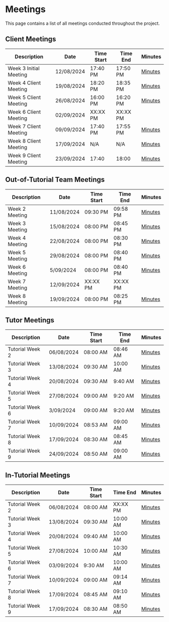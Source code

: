 # Meetings

This page contains a list of all meetings conducted throughout the project.  

## Client Meetings

| Description | Date | Time Start | Time End | Minutes |
|--|--|--|--|--|
| Week 3 Initial Meeting | 12/08/2024 | 17:40 PM | 17:50 PM | [Minutes](/wiki/minutes/Week-3/20240812-ClientMeeting.md) |
| Week 4 Client Meeting | 19/08/2024 | 18:20 PM | 18:35 PM | [Minutes](/wiki/minutes/Week-4/20240819-ClientMeeting.md) |
| Week 5 Client Meeting | 26/08/2024 | 16:00 PM | 16:20 PM | [Minutes](/wiki/minutes/Week-5/20240826-ClientMeeting.md) |
| Week 6 Client Meeting | 02/09/2024 | XX:XX PM | XX:XX PM |  |
| Week 7 Client Meeting | 09/09/2024 | 17:40 PM | 17:55 PM | [Minutes](/wiki/minutes/Week-7/20240909-ClientMeeting.md) |
| Week 8 Client Meeting | 17/09/2024 | N/A | N/A | [Minutes](wiki/minutes/Week-8/20240916-ClientMeeting.md) |
| Week 9 Client Meeting | 23/09/2024 | 17:40 | 18:00 | [Minutes](wiki/minutes/Week-9/20240923-ClientMeeting.md) |

## Out-of-Tutorial Team Meetings

| Description | Date | Time Start | Time End | Minutes |
|--|--|--|--|--|
| Week 2 Meeting | 11/08/2024 | 09:30 PM | 09:58 PM | [Minutes](/wiki/minutes/Week-2/2024.08.11%20-%20OutOfTutorialMeeting.md) |
| Week 3 Meeting | 15/08/2024 | 08:00 PM | 08:45 PM | [Minutes](/wiki/minutes/Week-3/20240815%20-%20TeamMeeting) |
| Week 4 Meeting | 22/08/2024 | 08:00 PM | 08:30 PM | [Minutes](/wiki/minutes/Week-4/20240822-TeamMeeting.md) |
| Week 5 Meeting | 29/08/2024 | 08:00 PM | 08:40 PM | [Minutes](/wiki/minutes/Week-5/20240829-TeamMeeting.md) |
| Week 6 Meeting | 5/09/2024 | 08:00 PM | 08:40 PM | [Minutes](/wiki/minutes/Week-6/20240905-TeamMeeting.md) |
| Week 7 Meeting | 12/09/2024 | XX:XX PM | XX:XX PM |  |
| Week 8 Meeting | 19/09/2024 | 08:00 PM | 08:25 PM | [Minutes](/wiki/minutes/Week-8/20240919-TeamMeeting.md) |

## Tutor Meetings

| Description | Date | Time Start | Time End | Minutes |
|--|--|--|--|--|
| Tutorial Week 2 | 06/08/2024 | 08:00 AM | 08:46 AM | [Minutes](/wiki/minutes/Week-2/2024.08.06%20-%20Tutorial%20Minutes.md) |
| Tutorial Week 3 | 13/08/2024 | 09:30 AM | 10:00 AM | [Minutes](/wiki/minutes/Week-3/20240813-TutorMeeting.md) |
| Tutorial Week 4 | 20/08/2024 | 09:30 AM | 9:40 AM | [Minutes](/wiki/minutes/Week-4/20240820-TutorMeeting.md) |
| Tutorial Week 5 | 27/08/2024 | 09:00 AM | 9:20 AM | [Minutes](/wiki/minutes/Week-5/20240827-TutorMeeting.md) |
| Tutorial Week 6 | 3/09/2024 | 09:00 AM | 9:20 AM | [Minutes](/wiki/minutes/Week-6/20240903-TutorMeeting.md) |
| Tutorial Week 7 | 10/09/2024 | 08:53 AM | 09:00 AM | [Minutes](/wiki/minutes/Week-7/20240910-TutorMeeting.md) |
| Tutorial Week 8 | 17/09/2024 | 08:30 AM | 08:45 AM | [Minutes](wiki/minutes/Week-8/20240917-TutorMeeting.md) |
| Tutorial Week 9 | 24/09/2024 | 08:50 AM | 09:00 AM | [Minutes](wiki/minutes/Week-9/20240924-TutorMeeting.md) |


## In-Tutorial Meetings

| Description | Date | Time Start | Time End | Minutes |
|--|--|--|--|--|
| Tutorial Week 2 | 06/08/2024 | 08:00 AM | XX:XX PM | [Minutes](/wiki/minutes/Week-2/2024.08.06%20-%20Tutorial%20Minutes.md) |
| Tutorial Week 3 | 13/08/2024 | 09:30 AM | 10:00 AM | [Minutes](/wiki/minutes/Week-3/20240813-TutorialMeeting.md) |
| Tutorial Week 4 | 20/08/2024 | 09:40 AM | 10:00 AM | [Minutes](/wiki/minutes/Week-4/20240820-TutorialMeeting.md) |
| Tutorial Week 5 | 27/08/2024 | 10:00 AM | 10:30 AM | [Minutes](/wiki/minutes/Week-5/20240827-TutorialMeeting.md) |
| Tutorial Week 6 | 03/09/2024 | 9:30 AM | 10:00 AM | [Minutes](/wiki/minutes/Week-6/20240903-TutorialMeeting.md) |
| Tutorial Week 7 | 10/09/2024 | 09:00 AM | 09:14 AM | [Minutes](/wiki/minutes/Week-7/20240910-TeamMeeting.md) |
| Tutorial Week 8 | 17/09/2024 | 08:45 AM | 09:10 AM | [Minutes](wiki/minutes/Week-8/20240917-TeamMeeting.md) |
| Tutorial Week 9 | 17/09/2024 | 08:30 AM | 08:50 AM | [Minutes](wiki/minutes/Week-9/20240924-TeamMeeting.md) |